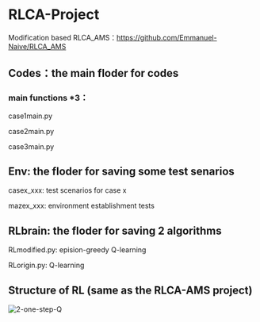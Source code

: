 # RLCA-Project
Modification based RLCA_AMS：https://github.com/Emmanuel-Naive/RLCA_AMS

## Codes：the main floder for codes

### main functions *3：  
case1main.py
    
case2main.py
    
case3main.py
    
## Env: the floder for saving some test senarios
    
casex_xxx: test scenarios for case x 
    
mazex_xxx: environment establishment tests
    
## RLbrain: the floder for saving 2 algorithms
  
RLmodified.py: epision-greedy Q-learning
  
RLorigin.py: Q-learning


## Structure of RL (same as the RLCA-AMS project)
![2-one-step-Q ](https://user-images.githubusercontent.com/55374976/141682509-4cf7406a-aac7-43ca-8ff1-a072b1f25e89.jpg)
